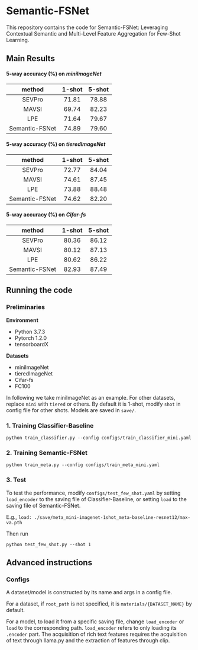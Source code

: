 # Semantic-FSNet

This repository contains the code for  Semantic-FSNet: Leveraging Contextual Semantic and Multi-Level Feature Aggregation for Few-Shot Learning.

## Main Results

#### 5-way accuracy (%) on *miniImageNet*

|     method     | 1-shot | 5-shot |
| :------------: | :----: | :----: |
|     SEVPro     | 71.81  | 78.88  |
|     MAVSI      | 69.74  | 82.23  |
|      LPE       | 71.64  | 79.67  |
| Semantic-FSNet | 74.89  | 79.60  |

#### 5-way accuracy (%) on *tieredImageNet*

|     method     | 1-shot | 5-shot |
| :------------: | :----: | :----: |
|     SEVPro     | 72.77  | 84.04  |
|     MAVSI      | 74.61  | 87.45  |
|      LPE       | 73.88  | 88.48  |
| Semantic-FSNet | 74.62  | 82.20  |

#### 5-way accuracy (%) on *Cifar-fs*

|     method     | 1-shot | 5-shot |
| :------------: | :----: | :----: |
|     SEVPro     | 80.36  | 86.12  |
|     MAVSI      | 80.12  | 87.13  |
|      LPE       | 80.62  | 86.22  |
| Semantic-FSNet | 82.93  | 87.49  |

## Running the code

### Preliminaries

**Environment**

- Python 3.7.3
- Pytorch 1.2.0
- tensorboardX

**Datasets**

- miniImageNet
- tieredImageNet
- Cifar-fs
- FC100

In following we take miniImageNet as an example. For other datasets, replace `mini` with `tiered`  or others.
By default it is 1-shot, modify `shot` in config file for other shots. Models are saved in `save/`.

### 1. Training Classifier-Baseline

```
python train_classifier.py --config configs/train_classifier_mini.yaml
```

### 2. Training Semantic-FSNet

```
python train_meta.py --config configs/train_meta_mini.yaml
```

### 3. Test

To test the performance, modify `configs/test_few_shot.yaml` by setting `load_encoder` to the saving file of Classifier-Baseline, or setting `load` to the saving file of Semantic-FSNet.

E.g., `load: ./save/meta_mini-imagenet-1shot_meta-baseline-resnet12/max-va.pth`

Then run

```
python test_few_shot.py --shot 1
```

## Advanced instructions

### Configs

A dataset/model is constructed by its name and args in a config file.

For a dataset, if `root_path` is not specified, it is `materials/{DATASET_NAME}` by default.

For a model, to load it from a specific saving file, change `load_encoder` or `load` to the corresponding path.
`load_encoder` refers to only loading its `.encoder` part.
The acquisition of rich text features requires the acquisition of text through llama.py and the extraction of features through clip.
